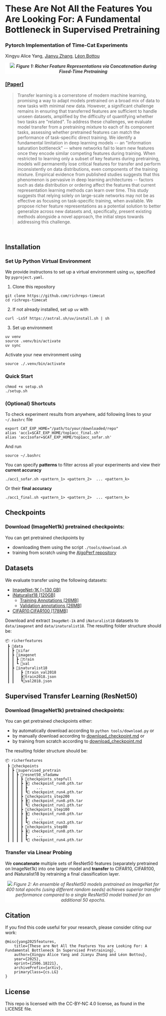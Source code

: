 # These Are Not All the Features You Are Looking For: A Fundamental Bottleneck in Supervised Pretraining
### Pytorch Implementation of Time-Cat Experiments
Xingyu Alice Yang, [Jianyu Zhang](https://www.jianyuzhang.com/),  [Léon Bottou](https://leon.bottou.org/)

<p align="center" width="500" style="background-color: white; padding: 0px; color: #333333;">
  <image src=figures/time-cat-diagram-v2.png>
  <!-- .slide: data-background-color="white" -->
  <em><strong>Figure 1: Richer Feature Representations via Concatenation during Fixed-Time Pretraining</strong></em>
</p>


### [[Paper]](https://arxiv.org/abs/2506.18221)

> <p align="center">  <figcaption align="center"><b></b></figcaption>
> Transfer learning is a cornerstone of modern machine learning, promising a way to adapt models pretrained on a broad mix of data to new tasks with minimal new data. However, a significant challenge remains in ensuring that transferred features are sufficient to handle unseen datasets, amplified by the difficulty of quantifying whether two tasks are "related". To address these challenges, we evaluate model transfer from a pretraining mixture to each of its component tasks, assessing whether pretrained features can match the performance of task-specific direct training. We identify a fundamental limitation in deep learning models -- an "information saturation bottleneck" -- where networks fail to learn new features once they encode similar competing features during training. When restricted to learning only a subset of key features during pretraining, models will permanently lose critical features for transfer and perform inconsistently on data distributions, even components of the training mixture. Empirical evidence from published studies suggests that this phenomenon is pervasive in deep learning architectures -- factors such as data distribution or ordering affect the features that current representation learning methods can learn over time. This study suggests that relying solely on large-scale networks may not be as effective as focusing on task-specific training, when available. We propose richer feature representations as a potential solution to better generalize across new datasets and, specifically, present existing methods alongside a novel approach, the initial steps towards addressing this challenge.
> 


<br>


## Installation
### Set Up Python Virtual Environment
We provide instructons to set up a virtual environment using `uv`, specified by `pyproject.yaml`.
1. Clone this repository
```
git clone https://github.com/richreps-timecat
cd richreps-timecat
```
2. If not already installed, set up `uv` with
```
curl -LsSf https://astral.sh/uv/install.sh | sh
```
3. Set up environment
```
uv venv
source .venv/bin/activate
uv sync
```
Activate your new environment using
```
source ./.venv/bin/activate
```
### Quick Start
```
chmod +x setup.sh
./setup.sh
```

### (Optional) Shortcuts
To check experiment results from anywhere, add following lines to your `~/.bashrc` file 
```
export CAT_EXP_HOME="/path/to/your/downloaded/repo"
alias 'acc1=$CAT_EXP_HOME/top1acc_final.sh'
alias 'acc1sofar=$CAT_EXP_HOME/top1acc_sofar.sh'
```
And run
```
source ~/.bashrc
```

You can specify **patterns** to filter across all your experiments and view their  **current accuracy** 
```
./acc1_sofar.sh <pattern_1> <pattern_2>  ... <pattern_k>
```
Or their **final accuracy**  
```
./acc1_final.sh <pattern_1> <pattern_2>  ... <pattern_k>
```

## Checkpoints
### Download (ImageNet1k) pretrained checkpoints:
You can get pretrained checkpoints by
* downloading them using the script `./tools/download.sh` 
* training from scratch using the [AlgoPerf repository](https://github.com/mlcommons/algorithmic-efficiency/tree/main#citing-algoperf-benchmark)


## Datasets
We evaluate transfer using the following datasets: 
- [ImageNet-1K [~130 GB]](https://www.image-net.org/index.php) 
- [iNaturalist18 [120GB]](https://ml-inat-competition-datasets.s3.amazonaws.com/2018/train_val2018.tar.gz)
  - [Training Annotations [26MB]](https://ml-inat-competition-datasets.s3.amazonaws.com/2018/train2018.json.tar.gz)
  - [Validation annotations [26MB]](https://ml-inat-competition-datasets.s3.amazonaws.com/2018/val2018.json.tar.gz)
- [CIFAR10,CIFAR100 [178MB]](https://www.cs.toronto.edu/~kriz/cifar.html)


Download and extract `ImageNet-1k` and `iNaturalist18` datasets to `data/imagenet` and `data/inaturalist18`. The resulting folder structure should be:

```
📦 richerfeatures
 ┣ 📂data
 ┃ ┣ 📂cifar
 ┃ ┣ 📂imagenet
 ┃ ┃ ┣ 📂train
 ┃ ┃ ┗ 📂val
 ┃ ┣ 📂inaturalist18
 ┃ ┃   ┣ 📂train_val2018
 ┃ ┃   ┣📜train2018.json
 ┃ ┃   ┗📜val2018.json
```


## Supervised Transfer Learning (ResNet50)


### Download (ImageNet1k) pretrained checkpoints:
You can get pretrained checkpoints either:
- by automatically download according to ```python tools/download.py``` or
- by manually download according to [download_checkpoint.md](download_checkpoint.md) or 
- by training from scratch according to [download_checkpoint.md](downloaad_checkpoint.md)


The resulting folder structure should be: 
```
📦 richerfeatures
 ┣ 📂checkpoints
 ┃ ┣ 📂supervised_pretrain
 ┃ ┃ ┣ 📂resnet50_sfadamw
 ┃ ┃ ┃ ┣ 📂checkpoints_stepfull
 ┃ ┃ ┃ ┣ ┣📜 checkpoint_run0.pth.tar 
 ┃ ┃ ┃ ┃ ┣    ...            
 ┃ ┃ ┃ ┃ ┗📜 checkpoint_run4.pth.tar 
 ┃ ┃ ┃ ┣ 📂checkpoints_step200
 ┃ ┃ ┃ ┣ ┣📜 checkpoint_run0.pth.tar 
 ┃ ┃ ┃ ┃ ┗📜 checkpoint_run1.pth.tar 
 ┃ ┃ ┃ ┣ 📂checkpoints_step100
 ┃ ┃ ┃ ┣ ┣📜 checkpoint_run0.pth.tar 
 ┃ ┃ ┃ ┃ ┣    ...            
 ┃ ┃ ┃ ┃ ┗📜 checkpoint_run3.pth.tar 
 ┃ ┃ ┃ ┣ 📂checkpoints_step80
 ┃ ┃ ┃ ┣ ┣📜 checkpoint_run0.pth.tar 
 ┃ ┃ ┃ ┃ ┣    ...            
 ┃ ┃ ┃ ┃ ┗📜 checkpoint_run4.pth.tar 
```



### Transfer via Linear Probing

We **concatenate** multiple sets of ResNet50 features (separately pretrained on ImageNet1k) into one larger model and **transfer** to CIFAR10, CIFAR100, and iNaturalist18 by retraining a final classification layer.

<p align="center" width="500" style="background-color: white; padding: 0px; color: #333333;">
  <image src=figures/resnet-catn-results.png>
  <em>Figure 2: An ensemble of ResNet50 models pretrained on ImageNet for 400 total epochs (using different random seeds) achieves superior transfer performance compared to a single ResNet50 model trained for an additional 50 epochs. </em>
</p>


## Citation
If you find this code useful for your research, please consider citing our work:
```
@misc{yang2025features,
    title={These are Not All the Features You are Looking For: A Fundamental Bottleneck In Supervised Pretraining},
    author={Xingyu Alice Yang and Jianyu Zhang and Léon Bottou},
    year={2025},
    eprint={2506.18221},
    archivePrefix={arXiv},
    primaryClass={cs.LG}
}
```

## License
This repo is licensed with the CC-BY-NC 4.0 license, as found in the LICENSE file.